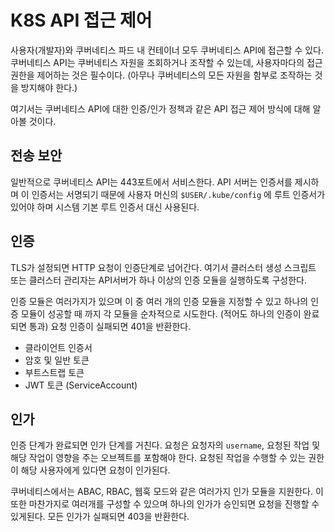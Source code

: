 # K8S API 접근 제어

사용자(개발자)와 쿠버네티스 파드 내 컨테이너 모두 쿠버네티스 API에 접근할 수 있다. 쿠버네티스 API는 쿠버네티스 자원을 조회하거나 조작할 수 있는데, 사용자마다의 접근 권한을 제어하는 것은 필수이다. (아무나 쿠버네티스의 모든 자원을 함부로 조작하는 것을 방지해야 한다.)

여기서는 쿠버네티스 API에 대한 인증/인가 정책과 같은 API 접근 제어 방식에 대해 알아볼 것이다.



## 전송 보안

일반적으로 쿠버네티스 API는 443포트에서 서비스한다. API 서버는 인증서를 제시하며 이 인증서는 서명되기 때문에 사용자 머신의 `$USER/.kube/config` 에 루트 인증서가 있어야 하며 시스템 기본 루트 인증서 대신 사용된다. 



## 인증

TLS가 설정되면 HTTP 요청이 인증단계로 넘어간다. 여기서 클러스터 생성 스크립트 또는 클러스터 관리자는 API서버가 하나 이상의 인증 모듈을 실행하도록 구성한다.

인증 모듈은 여러가지가 있으며 이 중 여러 개의 인증 모듈을 지정할 수 있고 하나의 인증 모듈이 성공할 때 까지 각 모듈을 순차적으로 시도한다. (적어도 하나의 인증이 완료되면 통과) 요청 인증이 실패되면 401을 반환한다.

* 클라이언트 인증서
* 암호 및 일반 토큰
* 부트스트랩 토큰
* JWT 토큰 (ServiceAccount)





## 인가

인증 단계가 완료되면 인가 단계를 거친다. 요청은 요청자의 `username`, 요청된 작업 및 해당 작업이 영향을 주는 오브젝트를 포함해야 한다. 요청된 작업을 수행할 수 있는 권한이 해당 사용자에게 있다면 요청이 인가된다.

쿠버네티스에서는 ABAC, RBAC, 웹훅 모드와 같은 여러가지 인가 모듈을 지원한다. 이 또한 마찬가지로 여러개를 구성할 수 있으며 하나의 인가가 승인되면 요청을 진행할 수 있게된다. 모든 인가가 실패되면 403을 반환한다.





